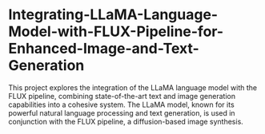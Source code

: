 # Integrating-LLaMA-Language-Model-with-FLUX-Pipeline-for-Enhanced-Image-and-Text-Generation
This project explores the integration of the LLaMA language model with the FLUX pipeline, combining state-of-the-art text and image generation capabilities into a cohesive system. The LLaMA model, known for its powerful natural language processing and text generation, is used in conjunction with the FLUX pipeline, a diffusion-based image synthesis.
